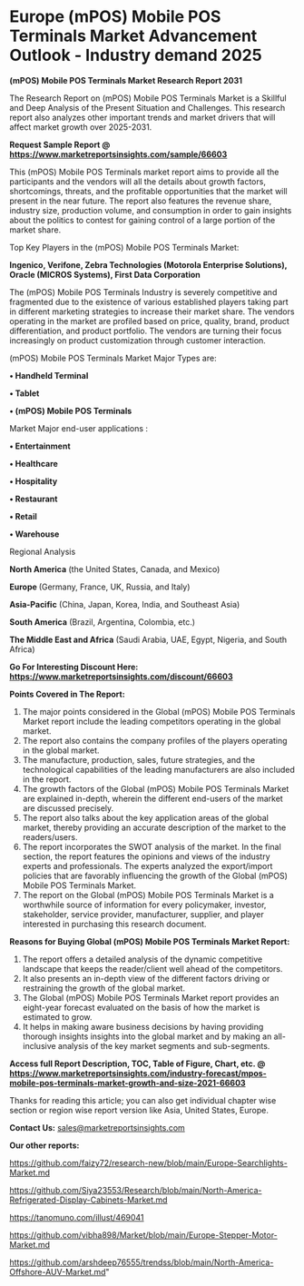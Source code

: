 # Europe (mPOS) Mobile POS Terminals Market Advancement Outlook - Industry demand 2025

<strong>(mPOS) Mobile POS Terminals Market Research Report 2031</strong>

The Research Report on (mPOS) Mobile POS Terminals Market is a Skillful and Deep Analysis of the Present Situation and Challenges. This research report also analyzes other important trends and market drivers that will affect market growth over 2025-2031.

<strong>Request Sample Report @ <a href=https://www.marketreportsinsights.com/sample/66603>https://www.marketreportsinsights.com/sample/66603</a></strong>

This (mPOS) Mobile POS Terminals market report aims to provide all the participants and the vendors will all the details about growth factors, shortcomings, threats, and the profitable opportunities that the market will present in the near future. The report also features the revenue share, industry size, production volume, and consumption in order to gain insights about the politics to contest for gaining control of a large portion of the market share.

Top Key Players in the (mPOS) Mobile POS Terminals Market:

<strong>Ingenico, Verifone, Zebra Technologies (Motorola Enterprise Solutions), Oracle (MICROS Systems), First Data Corporation</strong>

The (mPOS) Mobile POS Terminals Industry is severely competitive and fragmented due to the existence of various established players taking part in different marketing strategies to increase their market share. The vendors operating in the market are profiled based on price, quality, brand, product differentiation, and product portfolio. The vendors are turning their focus increasingly on product customization through customer interaction.

(mPOS) Mobile POS Terminals Market Major Types are:

<strong>• Handheld Terminal

• Tablet

• (mPOS) Mobile POS Terminals</strong>

Market Major end-user applications :

<strong>• Entertainment

• Healthcare

• Hospitality

• Restaurant

• Retail

• Warehouse</strong>

Regional Analysis

</u><strong><b>North America</b></strong> (the United States, Canada, and Mexico)

<strong><b>Europe </b></strong>(Germany, France, UK, Russia, and Italy)

<strong><b>Asia-Pacific</b></strong> (China, Japan, Korea, India, and Southeast Asia)

<strong><b>South America</b></strong> (Brazil, Argentina, Colombia, etc.)

<strong><b>The Middle East and Africa</b></strong> (Saudi Arabia, UAE, Egypt, Nigeria, and South Africa)

<strong>Go For Interesting Discount Here: <a href=https://www.marketreportsinsights.com/discount/66603>https://www.marketreportsinsights.com/discount/66603</a></strong>

<strong>Points Covered in The Report:</strong>
<ol>
  <li>The major points considered in the Global (mPOS) Mobile POS Terminals Market report include the leading competitors operating in the global market.</li>
  <li>The report also contains the company profiles of the players operating in the global market.</li>
  <li>The manufacture, production, sales, future strategies, and the technological capabilities of the leading manufacturers are also included in the report.</li>
  <li>The growth factors of the Global (mPOS) Mobile POS Terminals Market are explained in-depth, wherein the different end-users of the market are discussed precisely.</li>
  <li>The report also talks about the key application areas of the global market, thereby providing an accurate description of the market to the readers/users.</li>
  <li>The report incorporates the SWOT analysis of the market. In the final section, the report features the opinions and views of the industry experts and professionals. The experts analyzed the export/import policies that are favorably influencing the growth of the Global (mPOS) Mobile POS Terminals Market.</li>
  <li>The report on the Global (mPOS) Mobile POS Terminals Market is a worthwhile source of information for every policymaker, investor, stakeholder, service provider, manufacturer, supplier, and player interested in purchasing this research document.</li>
</ol>
<strong>Reasons for Buying Global (mPOS) Mobile POS Terminals Market Report:</strong>

<ol>
  <li>The report offers a detailed analysis of the dynamic competitive landscape that keeps the reader/client well ahead of the competitors.</li>
  <li>It also presents an in-depth view of the different factors driving or restraining the growth of the global market.</li>
  <li>The Global (mPOS) Mobile POS Terminals Market report provides an eight-year forecast evaluated on the basis of how the market is estimated to grow.</li>
  <li>It helps in making aware business decisions by having providing thorough insights insights into the global market and by making an all-inclusive analysis of the key market segments and sub-segments.</li>
</ol>
<strong>Access full Report Description, TOC, Table of Figure, Chart, etc. @ <a href=https://www.marketreportsinsights.com/industry-forecast/mpos-mobile-pos-terminals-market-growth-and-size-2021-66603>https://www.marketreportsinsights.com/industry-forecast/mpos-mobile-pos-terminals-market-growth-and-size-2021-66603</a></strong>


Thanks for reading this article; you can also get individual chapter wise section or region wise report version like Asia, United States, Europe.

<strong>Contact Us:</strong>
sales@marketreportsinsights.com

<strong>Our other reports:</strong>

<a href=https://github.com/faizy72/research-new/blob/main/Europe-Searchlights-Market.md>https://github.com/faizy72/research-new/blob/main/Europe-Searchlights-Market.md</a>

<a href=https://github.com/Siya23553/Research/blob/main/North-America-Refrigerated-Display-Cabinets-Market.md>https://github.com/Siya23553/Research/blob/main/North-America-Refrigerated-Display-Cabinets-Market.md</a>

<a href=https://tanomuno.com/illust/469041>https://tanomuno.com/illust/469041</a>

<a href=https://github.com/vibha898/Market/blob/main/Europe-Stepper-Motor-Market.md>https://github.com/vibha898/Market/blob/main/Europe-Stepper-Motor-Market.md</a>

<a href=https://github.com/arshdeep76555/trendss/blob/main/North-America-Offshore-AUV-Market.md>https://github.com/arshdeep76555/trendss/blob/main/North-America-Offshore-AUV-Market.md</a>"
